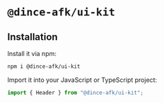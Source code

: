 # `@dince-afk/ui-kit`

## Installation

Install it via npm:
```zsh
npm i @dince-afk/ui-kit
```

Import it into your JavaScript or TypeScript project:
```js
import { Header } from "@dince-afk/ui-kit";

```